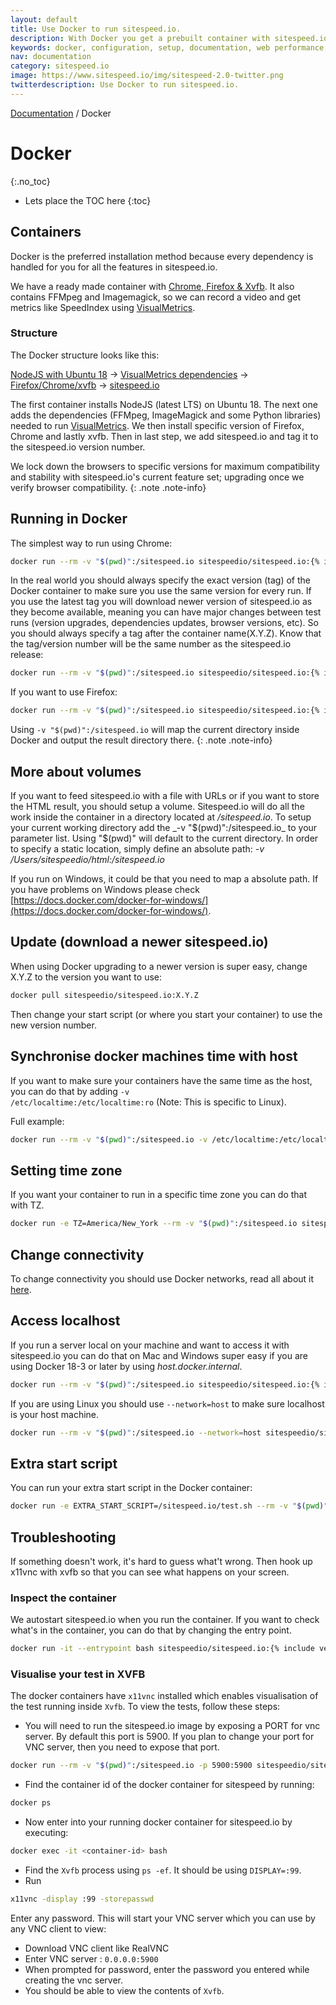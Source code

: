 ```yaml
---
layout: default
title: Use Docker to run sitespeed.io.
description: With Docker you get a prebuilt container with sitespeed.io, Firefox, Chrome and XVFB. It's super easy to record a video and get visual metrics like Speed Index and First Visual Change.
keywords: docker, configuration, setup, documentation, web performance, sitespeed.io
nav: documentation
category: sitespeed.io
image: https://www.sitespeed.io/img/sitespeed-2.0-twitter.png
twitterdescription: Use Docker to run sitespeed.io.
---
```


[Documentation]({{site.baseurl}}/documentation/sitespeed.io/) / Docker

# Docker
{:.no_toc}

* Lets place the TOC here
{:toc}

## Containers

Docker is the preferred installation method because every dependency is handled for you for all the features in sitespeed.io.

We have a ready made container with [Chrome, Firefox & Xvfb](https://hub.docker.com/r/sitespeedio/sitespeed.io/). It also contains FFMpeg and Imagemagick, so we can record a video and get metrics like SpeedIndex using [VisualMetrics](https://github.com/WPO-Foundation/visualmetrics).

### Structure

The Docker structure looks like this:

[NodeJS with Ubuntu 18](https://github.com/sitespeedio/docker-node) -> [VisualMetrics dependencies](https://github.com/sitespeedio/docker-visualmetrics-deps) ->
[Firefox/Chrome/xvfb](https://github.com/sitespeedio/docker-browsers) -> [sitespeed.io](https://github.com/sitespeedio/sitespeed.io/blob/master/Dockerfile)

The first container installs NodeJS (latest LTS) on Ubuntu 18. The next one adds the dependencies (FFMpeg, ImageMagick and some Python libraries) needed to run [VisualMetrics](https://github.com/WPO-Foundation/visualmetrics). We then install specific version of Firefox, Chrome and lastly xvfb. Then in last step, we add sitespeed.io and tag it to the sitespeed.io version number.

We lock down the browsers to specific versions for maximum compatibility and stability with sitespeed.io's current feature set; upgrading once we verify browser compatibility.
{: .note .note-info}

## Running in Docker

The simplest way to run using Chrome:

```bash
docker run --rm -v "$(pwd)":/sitespeed.io sitespeedio/sitespeed.io:{% include version/sitespeed.io.txt %} -b chrome https://www.sitespeed.io/
```

In the real world you should always specify the exact version (tag) of the Docker container to make sure you use the same version for every run. If you use the latest tag you will download newer version of sitespeed.io as they become available, meaning you can have major changes between test runs (version upgrades, dependencies updates, browser versions, etc). So you should always specify a tag after the container name(X.Y.Z). Know that the tag/version number will be the same number as the sitespeed.io release:

```bash
docker run --rm -v "$(pwd)":/sitespeed.io sitespeedio/sitespeed.io:{% include version/sitespeed.io.txt %} -b chrome https://www.sitespeed.io/
```

If you want to use Firefox:

```bash
docker run --rm -v "$(pwd)":/sitespeed.io sitespeedio/sitespeed.io:{% include version/sitespeed.io.txt %} -b firefox https://www.sitespeed.io/
```

Using `-v "$(pwd)":/sitespeed.io` will map the current directory inside Docker and output the result directory there.
{: .note .note-info}

## More about volumes

If you want to feed sitespeed.io with a file with URLs or if you want to store the HTML result, you should setup a volume. Sitespeed.io will do all the work inside the container in a directory located at _/sitespeed.io_. To setup your current working directory add the _-v "$(pwd)":/sitespeed.io_ to your parameter list. Using "$(pwd)" will default to the current directory. In order to specify a static location, simply define an absolute path: _-v /Users/sitespeedio/html:/sitespeed.io_

If you run on Windows, it could be that you need to map a absolute path. If you have problems on Windows please check [https://docs.docker.com/docker-for-windows/](https://docs.docker.com/docker-for-windows/).

## Update (download a newer sitespeed.io)

When using Docker upgrading to a newer version is super easy, change X.Y.Z to the version you want to use:

```bash
docker pull sitespeedio/sitespeed.io:X.Y.Z
```

Then change your start script (or where you start your container) to use the new version number.

## Synchronise docker machines time with host

If you want to make sure your containers have the same time as the host, you can do that by adding <code>-v /etc/localtime:/etc/localtime:ro</code> (Note: This is specific to Linux).

Full example:

```bash
docker run --rm -v "$(pwd)":/sitespeed.io -v /etc/localtime:/etc/localtime:ro sitespeedio/sitespeed.io:{% include version/sitespeed.io.txt %} -b firefox https://www.sitespeed.io/
```

## Setting time zone

If you want your container to run in a specific time zone you can do that with TZ.

```bash
docker run -e TZ=America/New_York --rm -v "$(pwd)":/sitespeed.io sitespeedio/sitespeed.io:{% include version/sitespeed.io.txt %} -n 1 https://www.sitespeed.io
```

## Change connectivity

To change connectivity you should use Docker networks, read all about it [here]({{site.baseurl}}/documentation/sitespeed.io/browsers/#change-connectivity).

## Access localhost

If you run a server local on your machine and want to access it with sitespeed.io you can do that on Mac and Windows super easy if you are using Docker 18-3 or later by using _host.docker.internal_.

```bash
docker run --rm -v "$(pwd)":/sitespeed.io sitespeedio/sitespeed.io:{% include version/sitespeed.io.txt %} -b firefox http://host.docker.internal:4000/
```

If you are using Linux you should use `--network=host` to make sure localhost is your host machine.

```bash
docker run --rm -v "$(pwd)":/sitespeed.io --network=host sitespeedio/sitespeed.io:{% include version/sitespeed.io.txt %} -b firefox http://localhost:4000/
```

## Extra start script

You can run your extra start script in the Docker container: 

```bash
docker run -e EXTRA_START_SCRIPT=/sitespeed.io/test.sh --rm -v "$(pwd)":/sitespeed.io ...`. 
```

## Troubleshooting

If something doesn't work, it's hard to guess what't wrong. Then hook up x11vnc with xvfb so that you can see what happens on your screen.

### Inspect the container

We autostart sitespeed.io when you run the container. If you want to check what's in the container, you can do that by changing the entry point.

```bash
docker run -it --entrypoint bash sitespeedio/sitespeed.io:{% include version/sitespeed.io.txt %}
```

### Visualise your test in XVFB

The docker containers have `x11vnc` installed which enables visualisation of the test running inside `Xvfb`. To view the tests, follow these steps:

- You will need to run the sitespeed.io image by exposing a PORT for vnc server. By default this port is 5900. If you plan to change your port for VNC server, then you need to expose that port.

```bash
docker run --rm -v "$(pwd)":/sitespeed.io -p 5900:5900 sitespeedio/sitespeed.io:{% include version/sitespeed.io.txt %} https://www.sitespeed.io/ -b chrome
```

- Find the container id of the docker container for sitespeed by running:

```bash
docker ps
```

- Now enter into your running docker container for sitespeed.io by executing:

```bash
docker exec -it <container-id> bash
```

- Find the `Xvfb` process using `ps -ef`. It should be using `DISPLAY=:99`.
- Run

```bash
x11vnc -display :99 -storepasswd
```

Enter any password. This will start your VNC server which you can use by any VNC client to view:

- Download VNC client like RealVNC
- Enter VNC server : `0.0.0.0:5900`
- When prompted for password, enter the password you entered while creating the vnc server.
- You should be able to view the contents of `Xvfb`.
